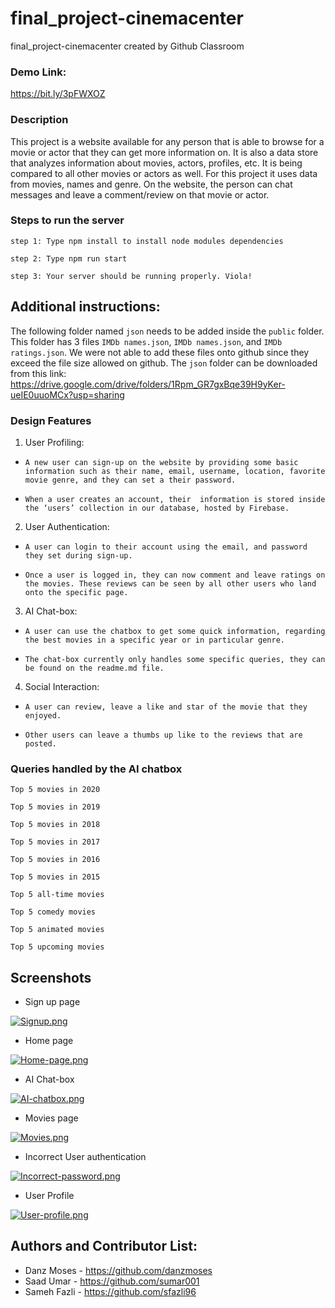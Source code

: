 # final_project-cinemacenter
final_project-cinemacenter created by Github Classroom

### Demo Link:

https://bit.ly/3pFWXOZ

### Description 
This project is a website available for any person that is able to browse for a movie or actor that they can get more information on. It is also a data store that analyzes information about movies, actors, profiles, etc. It is being compared to all other movies or actors as well. For this project it uses data from movies, names and genre. On the website, the person can chat messages and leave a comment/review on that movie or actor.

### Steps to run the server
`step 1: Type npm install to install node modules dependencies`

`step 2: Type npm run start`

`step 3: Your server should be running properly. Viola!`

## Additional instructions:

The following folder named `json` needs to be added inside the `public` folder. This folder has 3 files `IMDb names.json`, `IMDb names.json`,
and `IMDb ratings.json`. We were not able to add these files onto github since they exceed the file size allowed on github. The `json` folder can be downloaded from this link: 
https://drive.google.com/drive/folders/1Rpm_GR7gxBqe39H9yKer-ueIE0uuoMCx?usp=sharing

### Design Features

1. User Profiling: <br>

  *  `A new user can sign-up on the website by providing some basic information such as their name, email, username, location, favorite movie genre, and they can set a their password.`

 *   `When a user creates an account, their  information is stored inside the ‘users’ collection in our database, hosted by Firebase.`


2. User Authentication: <br>


*    `A user can login to their account using the email, and password they set during sign-up.`

 *   `Once a user is logged in, they can now comment and leave ratings on the movies. These reviews can be seen by all other users who land onto the specific page.`

3. AI Chat-box: <br>

 *   `A user can use the chatbox to get some quick information, regarding the best movies in a specific year or in particular genre.`

*   `The chat-box currently only handles some specific queries, they can be found on the readme.md file.   `


4. Social Interaction: <br>

* `A user can review, leave a like and star of the movie that they enjoyed.`

* `Other users can leave a thumbs up like to the reviews that are posted. `



### Queries handled by the AI chatbox
`Top 5 movies in 2020`

`Top 5 movies in 2019`

`Top 5 movies in 2018`

`Top 5 movies in 2017`

`Top 5 movies in 2016`

`Top 5 movies in 2015`

`Top 5 all-time movies`

`Top 5 comedy movies`

`Top 5 animated movies`

`Top 5 upcoming movies`


## Screenshots

* Sign up page

[![Signup.png](https://i.postimg.cc/SKHxVd3k/Signup.png)](https://postimg.cc/cKMWLRdb)

* Home page

[![Home-page.png](https://i.postimg.cc/R0Kk5TqM/Home-page.png)](https://postimg.cc/nsVRqBv5)

* AI Chat-box

[![AI-chatbox.png](https://i.postimg.cc/63hFT5dg/AI-chatbox.png)](https://postimg.cc/YGhds7Dz)

* Movies page

[![Movies.png](https://i.postimg.cc/3xD6mZXg/Movies.png)](https://postimg.cc/bZp3jkFJ)

* Incorrect User authentication

[![Incorrect-password.png](https://i.postimg.cc/9QpxGN4w/Incorrect-password.png)](https://postimg.cc/jDDQTc4R)

* User Profile

[![User-profile.png](https://i.postimg.cc/DzSq8C1T/User-profile.png)](https://postimg.cc/67N7PfHj)

## Authors and Contributor List:

* Danz Moses - https://github.com/danzmoses
* Saad Umar - https://github.com/sumar001
* Sameh Fazli - https://github.com/sfazli96
